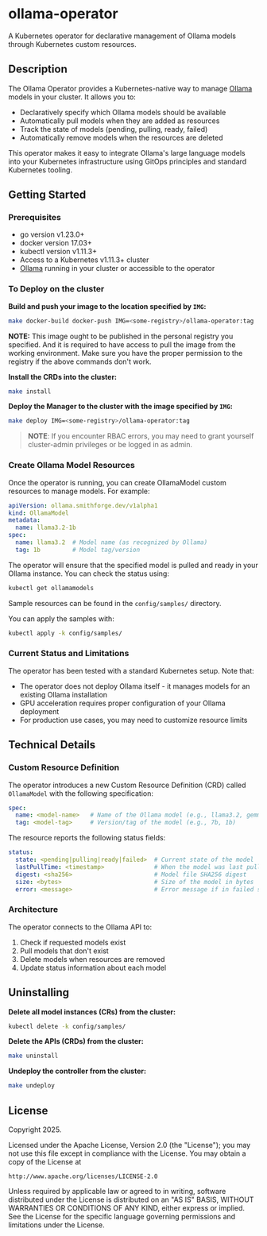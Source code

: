 # ollama-operator

A Kubernetes operator for declarative management of Ollama models through Kubernetes custom resources.

## Description

The Ollama Operator provides a Kubernetes-native way to manage [Ollama](https://ollama.com/) models in your cluster. It allows you to:

- Declaratively specify which Ollama models should be available
- Automatically pull models when they are added as resources
- Track the state of models (pending, pulling, ready, failed)
- Automatically remove models when the resources are deleted

This operator makes it easy to integrate Ollama's large language models into your Kubernetes infrastructure using GitOps principles and standard Kubernetes tooling.

## Getting Started

### Prerequisites
- go version v1.23.0+
- docker version 17.03+
- kubectl version v1.11.3+
- Access to a Kubernetes v1.11.3+ cluster
- [Ollama](https://ollama.com/) running in your cluster or accessible to the operator

### To Deploy on the cluster
**Build and push your image to the location specified by `IMG`:**

```sh
make docker-build docker-push IMG=<some-registry>/ollama-operator:tag
```

**NOTE:** This image ought to be published in the personal registry you specified.
And it is required to have access to pull the image from the working environment.
Make sure you have the proper permission to the registry if the above commands don't work.

**Install the CRDs into the cluster:**

```sh
make install
```

**Deploy the Manager to the cluster with the image specified by `IMG`:**

```sh
make deploy IMG=<some-registry>/ollama-operator:tag
```

> **NOTE**: If you encounter RBAC errors, you may need to grant yourself cluster-admin
privileges or be logged in as admin.

### Create Ollama Model Resources

Once the operator is running, you can create OllamaModel custom resources to manage models. For example:

```yaml
apiVersion: ollama.smithforge.dev/v1alpha1
kind: OllamaModel
metadata:
  name: llama3.2-1b
spec:
  name: llama3.2  # Model name (as recognized by Ollama)
  tag: 1b         # Model tag/version
```

The operator will ensure that the specified model is pulled and ready in your Ollama instance. You can check the status using:

```sh
kubectl get ollamamodels
```

Sample resources can be found in the `config/samples/` directory.

You can apply the samples with:

```sh
kubectl apply -k config/samples/
```

### Current Status and Limitations

The operator has been tested with a standard Kubernetes setup. Note that:

- The operator does not deploy Ollama itself - it manages models for an existing Ollama installation
- GPU acceleration requires proper configuration of your Ollama deployment
- For production use cases, you may need to customize resource limits

## Technical Details

### Custom Resource Definition

The operator introduces a new Custom Resource Definition (CRD) called `OllamaModel` with the following specification:

```yaml
spec:
  name: <model-name>   # Name of the Ollama model (e.g., llama3.2, gemma3)
  tag: <model-tag>     # Version/tag of the model (e.g., 7b, 1b)
```

The resource reports the following status fields:

```yaml
status:
  state: <pending|pulling|ready|failed>  # Current state of the model
  lastPullTime: <timestamp>              # When the model was last pulled
  digest: <sha256>                       # Model file SHA256 digest
  size: <bytes>                          # Size of the model in bytes
  error: <message>                       # Error message if in failed state
```

### Architecture

The operator connects to the Ollama API to:
1. Check if requested models exist
2. Pull models that don't exist
3. Delete models when resources are removed
4. Update status information about each model

## Uninstalling

**Delete all model instances (CRs) from the cluster:**

```sh
kubectl delete -k config/samples/
```

**Delete the APIs (CRDs) from the cluster:**

```sh
make uninstall
```

**Undeploy the controller from the cluster:**

```sh
make undeploy
```

## License

Copyright 2025.

Licensed under the Apache License, Version 2.0 (the "License");
you may not use this file except in compliance with the License.
You may obtain a copy of the License at

    http://www.apache.org/licenses/LICENSE-2.0

Unless required by applicable law or agreed to in writing, software
distributed under the License is distributed on an "AS IS" BASIS,
WITHOUT WARRANTIES OR CONDITIONS OF ANY KIND, either express or implied.
See the License for the specific language governing permissions and
limitations under the License.

